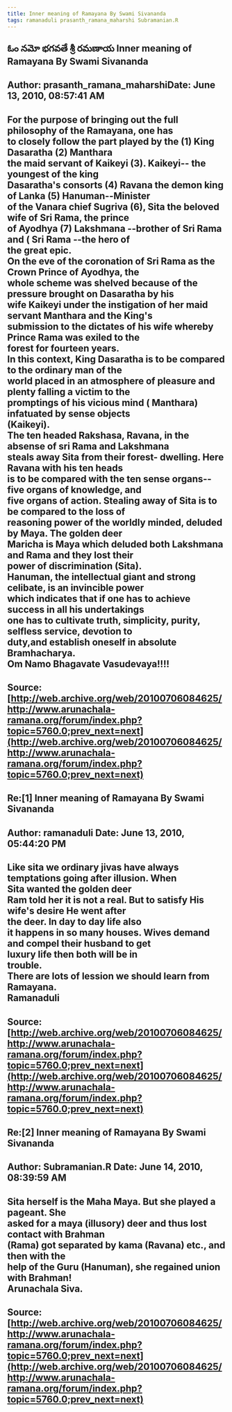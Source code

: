 ```yaml
--- 
title: Inner meaning of Ramayana By Swami Sivananda   
tags: ramanaduli prasanth_ramana_maharshi Subramanian.R  
---  
```

## ఓం నమో భగవతే శ్రీ రమణాయ Inner meaning of Ramayana By Swami Sivananda  
Author: prasanth_ramana_maharshiDate: June 13, 2010, 08:57:41 AM  
---  
For the purpose of bringing out the full philosophy of the Ramayana, one has  
to closely follow the part played by the (1) King Dasaratha (2) Manthara  
the maid servant of Kaikeyi (3). Kaikeyi-- the youngest of the king  
Dasaratha's consorts (4) Ravana the demon king of Lanka (5) Hanuman--Minister  
of the Vanara chief Sugriva (6), Sita the beloved wife of Sri Rama, the prince  
of Ayodhya (7) Lakshmana --brother of Sri Rama and ( Sri Rama --the hero of  
the great epic.   
On the eve of the coronation of Sri Rama as the Crown Prince of Ayodhya, the  
whole scheme was shelved because of the pressure brought on Dasaratha by his  
wife Kaikeyi under the instigation of her maid servant Manthara and the King's  
submission to the dictates of his wife whereby Prince Rama was exiled to the  
forest for fourteen years.   
In this context, King Dasaratha is to be compared to the ordinary man of the  
world placed in an atmosphere of pleasure and plenty falling a victim to the  
promptings of his vicious mind ( Manthara) infatuated by sense objects  
(Kaikeyi).   
The ten headed Rakshasa, Ravana, in the absense of sri Rama and Lakshmana  
steals away Sita from their forest- dwelling. Here Ravana with his ten heads  
is to be compared with the ten sense organs--five organs of knowledge, and  
five organs of action. Stealing away of Sita is to be compared to the loss of  
reasoning power of the worldly minded, deluded by Maya. The golden deer  
Maricha is Maya which deluded both Lakshmana and Rama and they lost their  
power of discrimination (Sita).   
Hanuman, the intellectual giant and strong celibate, is an invincible power  
**which indicates that if one has to achieve success in all his undertakings  
one has to cultivate truth, simplicity, purity, selfless service, devotion to  
duty,and establish oneself in absolute Bramhacharya.**   
 **Om Namo Bhagavate Vasudevaya!!!!**
 ---  
Source:[http://web.archive.org/web/20100706084625/http://www.arunachala-ramana.org/forum/index.php?topic=5760.0;prev_next=next](http://web.archive.org/web/20100706084625/http://www.arunachala-ramana.org/forum/index.php?topic=5760.0;prev_next=next)   
---  

## Re:[1] Inner meaning of Ramayana By Swami Sivananda  
Author: ramanaduli          Date: June 13, 2010, 05:44:20 PM  
---  
Like sita we ordinary jivas have always temptations going after illusion. When  
Sita wanted the golden deer   
Ram told her it is not a real. But to satisfy His wife's desire He went after  
the deer. In day to day life also   
it happens in so many houses. Wives demand and compel their husband to get  
luxury life then both will be in   
trouble.   
There are lots of lession we should learn from Ramayana.   
Ramanaduli
 ---  
Source:[http://web.archive.org/web/20100706084625/http://www.arunachala-ramana.org/forum/index.php?topic=5760.0;prev_next=next](http://web.archive.org/web/20100706084625/http://www.arunachala-ramana.org/forum/index.php?topic=5760.0;prev_next=next)   
---  

## Re:[2] Inner meaning of Ramayana By Swami Sivananda  
Author: Subramanian.R       Date: June 14, 2010, 08:39:59 AM  
---  
Sita herself is the Maha Maya. But she played a pageant. She   
asked for a maya (illusory) deer and thus lost contact with Brahman   
(Rama) got separated by kama (Ravana) etc., and then with the   
help of the Guru (Hanuman), she regained union with Brahman!   
Arunachala Siva.
 ---  
Source:[http://web.archive.org/web/20100706084625/http://www.arunachala-ramana.org/forum/index.php?topic=5760.0;prev_next=next](http://web.archive.org/web/20100706084625/http://www.arunachala-ramana.org/forum/index.php?topic=5760.0;prev_next=next)   
---  

